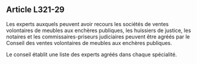 Article L321-29
----
Les experts auxquels peuvent avoir recours les sociétés de ventes volontaires de
meubles aux enchères publiques, les huissiers de justice, les notaires et les
commissaires-priseurs judiciaires peuvent être agréés par le Conseil des ventes
volontaires de meubles aux enchères publiques.

Le conseil établit une liste des experts agréés dans chaque spécialité.
